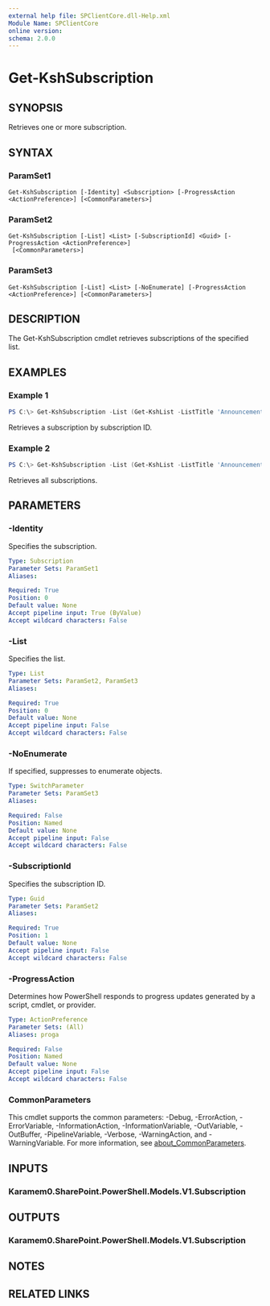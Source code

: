 ```yaml
---
external help file: SPClientCore.dll-Help.xml
Module Name: SPClientCore
online version:
schema: 2.0.0
---
```


# Get-KshSubscription

## SYNOPSIS
Retrieves one or more subscription.

## SYNTAX

### ParamSet1
```
Get-KshSubscription [-Identity] <Subscription> [-ProgressAction <ActionPreference>] [<CommonParameters>]
```

### ParamSet2
```
Get-KshSubscription [-List] <List> [-SubscriptionId] <Guid> [-ProgressAction <ActionPreference>]
 [<CommonParameters>]
```

### ParamSet3
```
Get-KshSubscription [-List] <List> [-NoEnumerate] [-ProgressAction <ActionPreference>] [<CommonParameters>]
```

## DESCRIPTION
The Get-KshSubscription cmdlet retrieves subscriptions of the specified list.

## EXAMPLES

### Example 1
```powershell
PS C:\> Get-KshSubscription -List (Get-KshList -ListTitle 'Announcements') -SubscriptionId '40231e12-904f-430a-aa76-a6487076c36e'
```

Retrieves a subscription by subscription ID.

### Example 2
```powershell
PS C:\> Get-KshSubscription -List (Get-KshList -ListTitle 'Announcements')
```

Retrieves all subscriptions.

## PARAMETERS

### -Identity
Specifies the subscription.

```yaml
Type: Subscription
Parameter Sets: ParamSet1
Aliases:

Required: True
Position: 0
Default value: None
Accept pipeline input: True (ByValue)
Accept wildcard characters: False
```

### -List
Specifies the list.

```yaml
Type: List
Parameter Sets: ParamSet2, ParamSet3
Aliases:

Required: True
Position: 0
Default value: None
Accept pipeline input: False
Accept wildcard characters: False
```

### -NoEnumerate
If specified, suppresses to enumerate objects.

```yaml
Type: SwitchParameter
Parameter Sets: ParamSet3
Aliases:

Required: False
Position: Named
Default value: None
Accept pipeline input: False
Accept wildcard characters: False
```

### -SubscriptionId
Specifies the subscription ID.

```yaml
Type: Guid
Parameter Sets: ParamSet2
Aliases:

Required: True
Position: 1
Default value: None
Accept pipeline input: False
Accept wildcard characters: False
```

### -ProgressAction
Determines how PowerShell responds to progress updates generated by a script, cmdlet, or provider.

```yaml
Type: ActionPreference
Parameter Sets: (All)
Aliases: proga

Required: False
Position: Named
Default value: None
Accept pipeline input: False
Accept wildcard characters: False
```

### CommonParameters
This cmdlet supports the common parameters: -Debug, -ErrorAction, -ErrorVariable, -InformationAction, -InformationVariable, -OutVariable, -OutBuffer, -PipelineVariable, -Verbose, -WarningAction, and -WarningVariable. For more information, see [about_CommonParameters](http://go.microsoft.com/fwlink/?LinkID=113216).

## INPUTS

### Karamem0.SharePoint.PowerShell.Models.V1.Subscription

## OUTPUTS

### Karamem0.SharePoint.PowerShell.Models.V1.Subscription

## NOTES

## RELATED LINKS

